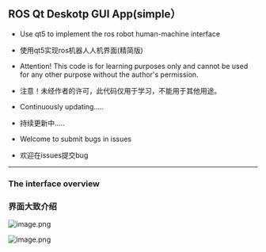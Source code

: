 ## ROS Qt Deskotp GUI App(simple）
- Use qt5 to implement the ros robot human-machine interface

- 使用qt5实现ros机器人人机界面(精简版)

- Attention! This code is for learning purposes only and cannot be used for any other purpose without the author's permission.

- 注意！未经作者的许可，此代码仅用于学习，不能用于其他用途。

- Continuously updating.....

- 持续更新中.....

- Welcome to submit bugs in issues

- 欢迎在issues提交bug

***
### The interface overview
### 界面大致介绍

![image.png](https://postimg.cc/f3Vkyh70)

![image.png](https://postimg.cc/75Fb5WKs)